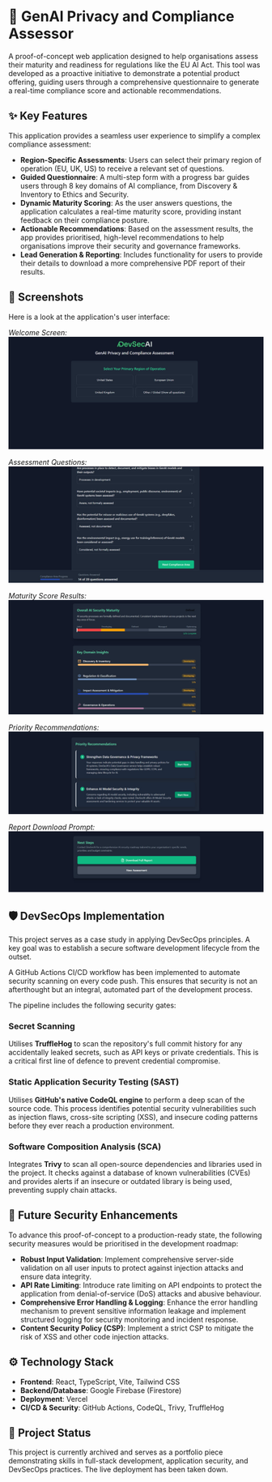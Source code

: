 # 🚀 GenAI Privacy and Compliance Assessor

A proof-of-concept web application designed to help organisations assess their maturity and readiness for regulations like the EU AI Act. This tool was developed as a proactive initiative to demonstrate a potential product offering, guiding users through a comprehensive questionnaire to generate a real-time compliance score and actionable recommendations.

## ✨ Key Features

This application provides a seamless user experience to simplify a complex compliance assessment:

- **Region-Specific Assessments**: Users can select their primary region of operation (EU, UK, US) to receive a relevant set of questions.
- **Guided Questionnaire**: A multi-step form with a progress bar guides users through 8 key domains of AI compliance, from Discovery & Inventory to Ethics and Security.
- **Dynamic Maturity Scoring**: As the user answers questions, the application calculates a real-time maturity score, providing instant feedback on their compliance posture.
- **Actionable Recommendations**: Based on the assessment results, the app provides prioritised, high-level recommendations to help organisations improve their security and governance frameworks.
- **Lead Generation & Reporting**: Includes functionality for users to provide their details to download a more comprehensive PDF report of their results.

## 📸 Screenshots

Here is a look at the application's user interface:

*Welcome Screen:*
![Welcome Screen](./screenshots/welcome-screen.jpg)

*Assessment Questions:*
![Assessment Questions](./screenshots/questions-with-progression.jpg)

*Maturity Score Results:*
![Maturity Score Results](./screenshots/maturity-score-results.jpg)

*Priority Recommendations:*
![Priority Recommendations](./screenshots/recommended-actions.jpg)

*Report Download Prompt:*
![Report Download Prompt](./screenshots/report-download.jpg)


## 🛡️ DevSecOps Implementation

This project serves as a case study in applying DevSecOps principles. A key goal was to establish a secure software development lifecycle from the outset.

A GitHub Actions CI/CD workflow has been implemented to automate security scanning on every code push. This ensures that security is not an afterthought but an integral, automated part of the development process.

The pipeline includes the following security gates:

### Secret Scanning

Utilises **TruffleHog** to scan the repository's full commit history for any accidentally leaked secrets, such as API keys or private credentials. This is a critical first line of defence to prevent credential compromise.

### Static Application Security Testing (SAST)

Utilises **GitHub's native CodeQL engine** to perform a deep scan of the source code. This process identifies potential security vulnerabilities such as injection flaws, cross-site scripting (XSS), and insecure coding patterns before they ever reach a production environment.

### Software Composition Analysis (SCA)

Integrates **Trivy** to scan all open-source dependencies and libraries used in the project. It checks against a database of known vulnerabilities (CVEs) and provides alerts if an insecure or outdated library is being used, preventing supply chain attacks.

## 🔮 Future Security Enhancements

To advance this proof-of-concept to a production-ready state, the following security measures would be prioritised in the development roadmap:

- **Robust Input Validation**: Implement comprehensive server-side validation on all user inputs to protect against injection attacks and ensure data integrity.
- **API Rate Limiting**: Introduce rate limiting on API endpoints to protect the application from denial-of-service (DoS) attacks and abusive behaviour.
- **Comprehensive Error Handling & Logging**: Enhance the error handling mechanism to prevent sensitive information leakage and implement structured logging for security monitoring and incident response.
- **Content Security Policy (CSP)**: Implement a strict CSP to mitigate the risk of XSS and other code injection attacks.

## ⚙️ Technology Stack

- **Frontend**: React, TypeScript, Vite, Tailwind CSS
- **Backend/Database**: Google Firebase (Firestore)
- **Deployment**: Vercel
- **CI/CD & Security**: GitHub Actions, CodeQL, Trivy, TruffleHog

## 📝 Project Status

This project is currently archived and serves as a portfolio piece demonstrating skills in full-stack development, application security, and DevSecOps practices. The live deployment has been taken down.
